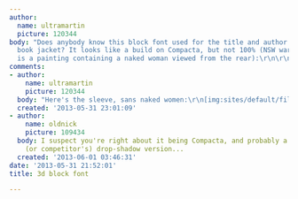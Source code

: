 ```yaml
---
author:
  name: ultramartin
  picture: 120344
body: "Does anybody know this block font used for the title and author name on this
  book jacket? It looks like a build on Compacta, but not 100% (NSW warning: image
  is a painting containing a naked woman viewed from the rear):\r\n\r\nhttp://i2.wp.com/pulpcovers.com/wp-content/uploads/2011/02/21573285-101-GettingOff.jpg?fit=600%2C3000"
comments:
- author:
    name: ultramartin
    picture: 120344
  body: "Here's the sleeve, sans naked women:\r\n[img:sites/default/files/old-images/21573285-101-GettingOff_6379.jpg]"
  created: '2013-05-31 23:01:09'
- author:
    name: oldnick
    picture: 109434
  body: I suspect you're right about it being Compacta, and probably a Photolettering
    (or competitor's) drop-shadow version...
  created: '2013-06-01 03:46:31'
date: '2013-05-31 21:52:01'
title: 3d block font

---
```

